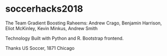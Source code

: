 # soccerhacks2018

The Team
Gradient Boosting Raheems: Andrew Crago, Benjamin Harrison, Eliot McKinley, Kevin Minkus, Andrew Smith

Technology
Built with Python and R. Bootstrap frontend.

Thanks
US Soccer, 1871 Chicago
